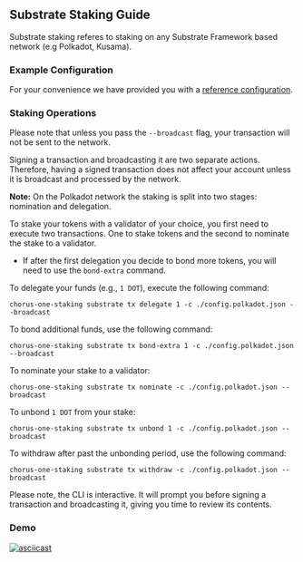 ## Substrate Staking Guide

Substrate staking referes to staking on any Substrate Framework based network (e.g Polkadot, Kusama).

### Example Configuration

For your convenience we have provided you with a [reference configuration](./example/config.polkadot.json).

### Staking Operations

Please note that unless you pass the `--broadcast` flag, your transaction will not be sent to the network.

Signing a transaction and broadcasting it are two separate actions. Therefore, having a signed transaction does not affect your account unless it is broadcast and processed by the network.

**Note:** On the Polkadot network the staking is split into two stages: nomination and delegation.

To stake your tokens with a validator of your choice, you first need to execute two transactions. One to stake tokens and the second to nominate the stake to a validator.

- If after the first delegation you decide to bond more tokens, you will need to use the `bond-extra` command.

To delegate your funds (e.g., `1 DOT`), execute the following command:

```
chorus-one-staking substrate tx delegate 1 -c ./config.polkadot.json --broadcast
```

To bond additional funds, use the following command:

```
chorus-one-staking substrate tx bond-extra 1 -c ./config.polkadot.json --broadcast
```

To nominate your stake to a validator:

```
chorus-one-staking substrate tx nominate -c ./config.polkadot.json --broadcast
```

To unbond `1 DOT` from your stake:

```
chorus-one-staking substrate tx unbond 1 -c ./config.polkadot.json --broadcast
```

To withdraw after past the unbonding period, use the following command:

```
chorus-one-staking substrate tx withdraw -c ./config.polkadot.json --broadcast
```

Please note, the CLI is interactive. It will prompt you before signing a transaction and broadcasting it, giving you time to review its contents.

### Demo

[![asciicast](https://asciinema.org/a/nnfeDMDjiIwQjYSCRfDJHyeff.svg)](https://asciinema.org/a/nnfeDMDjiIwQjYSCRfDJHyeff)
